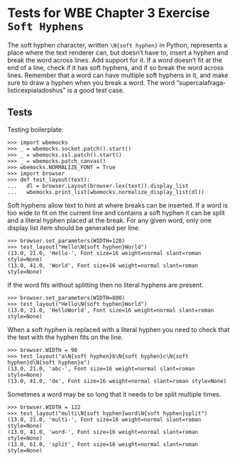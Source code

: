 Tests for WBE Chapter 3 Exercise `Soft Hyphens`
==============================================

The soft hyphen character, written `\N{soft hyphen}` in Python,
represents a place where the text renderer can, but doesn’t have to,
insert a hyphen and break the word across lines. Add support for it.
If a word doesn’t fit at the end of a line, check if it has soft
hyphens, and if so break the word across lines. Remember that a word
can have multiple soft hyphens in it, and make sure to draw a hyphen
when you break a word. The word
“super­cala­fraga­listic­expi­ala­do­shus” is a good test case.

Tests
-----

Testing boilerplate:

    >>> import wbemocks
    >>> _ = wbemocks.socket.patch().start()
    >>> _ = wbemocks.ssl.patch().start()
    >>> _ = wbemocks.patch_canvas()
    >>> wbemocks.NORMALIZE_FONT = True
    >>> import browser
    >>> def test_layout(text):
    ...   dl = browser.Layout(browser.lex(text)).display_list
    ...   wbemocks.print_list(wbemocks.normalize_display_list(dl))

Soft hyphens allow text to hint at where breaks can be inserted. If a
word is too wide to fit on the current line and contains a soft hyphen
it can be split and a literal hyphen placed at the break. For any
given word, only one display list item should be generated per line.

    >>> browser.set_parameters(WIDTH=128)
    >>> test_layout("Hello\N{soft hyphen}World")
    (13.0, 21.0, 'Hello-', Font size=16 weight=normal slant=roman style=None)
    (13.0, 41.0, 'World', Font size=16 weight=normal slant=roman style=None)

If the word fits without splitting then no literal hyphens are present.

    >>> browser.set_parameters(WIDTH=800)
    >>> test_layout("Hello\N{soft hyphen}World")
    (13.0, 21.0, 'HelloWorld', Font size=16 weight=normal slant=roman style=None)

When a soft hyphen is replaced with a literal hyphen you need to check that the
  text with the hyphen fits on the line.

    >>> browser.WIDTH = 90
    >>> test_layout("a\N{soft hyphen}b\N{soft hyphen}c\N{soft hyphen}d\N{soft hyphen}e")
    (13.0, 21.0, 'abc-', Font size=16 weight=normal slant=roman style=None)
    (13.0, 41.0, 'de', Font size=16 weight=normal slant=roman style=None)


Sometimes a word may be so long that it needs to be split multiple times.

    >>> browser.WIDTH = 122
    >>> test_layout("multi\N{soft hyphen}word\N{soft hyphen}split")
    (13.0, 21.0, 'multi-', Font size=16 weight=normal slant=roman style=None)
    (13.0, 41.0, 'word-', Font size=16 weight=normal slant=roman style=None)
    (13.0, 61.0, 'split', Font size=16 weight=normal slant=roman style=None)
